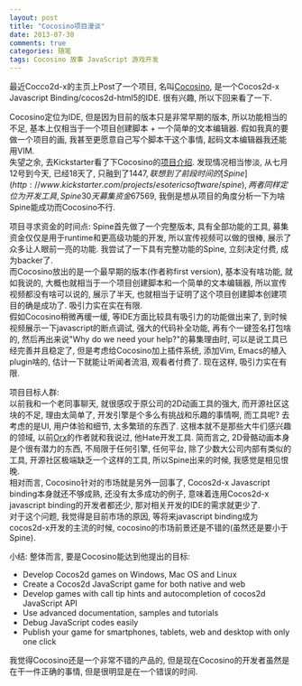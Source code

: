 ```yaml
---
layout: post
title: "Cocosino项目漫谈"
date: 2013-07-30
comments: true
categories: 随笔
tags: Cocosino 故事 JavaScript 游戏开发
---
```


最近Cocco2d-x的主页上Post了一个项目, 名叫[Cocosino](http://www.cocos2d-x.org/news/129), 是一个Cocos2d-x Javascript Binding/cocos2d-html5的IDE. 很有兴趣, 所以下回来看了一下.

<!-- more -->

Cocosino定位为IDE, 但是因为目前的版本只是非常早期的版本, 所以功能相当的不足, 基本上仅相当于一个项目创建脚本 + 一个简单的文本编辑器.  假如我真的要做一个项目的画, 我甚至更愿意自己写个脚本干这个事情, 起码文本编辑器我还能用VIM.  
失望之余, 去Kickstarter看了下Cocosino的[项目介绍](http://www.kickstarter.com/projects/881121752/cocosino).  发现情况相当惨淡, 从七月12号到今天, 已经18天了, 只融到了$1447, 联想到了前段时间的[Spine](http://www.kickstarter.com/projects/esotericsoftware/spine), 两者同样定位为开发工具, Spine30天募集资金$67569, 我倒是想从项目的角度分析一下为啥Spine能成功而Cocosino不行.  
  
项目寻求资金的时间点:
Spine首先做了一个完整版本, 具有全部功能的工具, 募集资金仅仅是用于runtime和更高级功能的开发, 所以宣传视频可以做的很棒, 展示了众多让人眼前一亮的功能.  我尝试了一下具有完整功能的Spine, 立刻决定付费, 成为backer了.  
而Cocosino放出的是一个最早期的版本(作者称first version), 基本没有啥功能, 就如我说的, 大概也就相当于一个项目创建脚本和一个简单的文本编辑器, 所以宣传视频都没有啥可以说的, 展示了半天, 也就相当于证明了这个项目创建脚本创建项目的确是成功了.  吸引力实在实在有限.  
假如Cocosino稍微再缓一缓, 等IDE方面比较具有吸引力的功能做出来了, 到时候视频展示一下javascript的断点调试, 强大的代码补全功能, 再有个一键签名打包啥的, 然后再出来说"Why do we need your help?"的募集理由时, 可以是说工具已经完善并且稳定了, 但是考虑给Cocosino加上插件系统, 添加Vim, Emacs的植入plugin啥的,   估计一下就能让听闻者流泪, 观看者付费了.  现在这样, 吸引力实在有限.  

项目目标人群:  
以前我和一个老同事聊天, 就很感叹于原公司的2D动画工具的强大, 而开源社区这块的不足, 理由太简单了, 开发引擎是个多么有挑战和乐趣的事情啊, 而工具呢? 去考虑的是UI, 用户体验和细节, 太多繁琐的东西了.  这根本就不是那些大牛们感兴趣的领域, 以前[Orx](http://orx-project.org/)的作者就和我说过, 他Hate开发工具.  简而言之, 2D骨骼动画本身是个很有潜力的东西, 不局限于任何引擎, 任何平台, 除了少数大公司内部有类似的工具, 开源社区极端缺乏一个这样的工具, 所以Spine出来的时候, 我感觉是相见恨晚.  
相对而言, Cocosino针对的市场就是另外一回事了, Cocos2d-x Javascript binding本身就还不够成熟, 还没有太多成功的例子, 意味着连用Cocos2d-x javascript binding的开发者都还少, 那对相关开发的IDE的需求就更少了.  
对于这个问题, 我觉得是目前市场的原因, 等将来javascript binding成为cocos2d-x开发的主流的时候, cocosino的市场前景还是不错的(虽然还是要小于Spine).

小结:
整体而言, 要是Cocosino能达到他提出的目标:  

* Develop Cocos2d games on Windows, Mac OS and Linux
* Create a Cocos2d JavaScript game for both native and web
* Develop games with call tip hints and autocompletion of cocos2d JavaScript API
* Use advanced documentation, samples and tutorials
* Debug JavaScript codes easily
* Publish your game for smartphones, tablets, web and desktop with only one click

我觉得Cocosino还是一个非常不错的产品的, 但是现在Cocosino的开发者虽然是在干一件正确的事情,  但是很明显是在一个错误的时间.  
